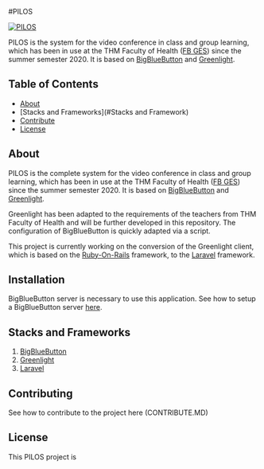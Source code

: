 #PILOS

[![PILOS](https://video.ges.thm.de/img/PILOS.svg)](https://video.ges.thm.de/index.html)

PILOS is the system for the video conference in class and group learning, which has been in use at the THM Faculty of Health ([FB GES](https://www.thm.de/ges/)) since the summer semester 2020.
It is based on [BigBlueButton](https://bigbluebutton.org/) and [Greenlight](https://github.com/bigbluebutton/greenlight).

## Table of Contents 
* [About](#About)
* [Stacks and Frameworks](#Stacks and Framework)
* [Contribute](#Contribute)
* [License](#License)

## About 

PILOS is the complete system for the video conference in class and group learning, which has been in use at the THM Faculty of Health ([FB GES](https://www.thm.de/ges/)) since the summer semester 2020.
It is based on [BigBlueButton](https://bigbluebutton.org/) and [Greenlight](https://github.com/bigbluebutton/greenlight).

Greenlight has been adapted to the requirements of the teachers from THM Faculty of Health and will be further developed in this repository.
The configuration of BigBlueButton is quickly adapted via a script.

This project is currently working on the conversion of the Greenlight client, which is based on the [Ruby-On-Rails](https://rubyonrails.org/) framework, to the [Laravel](https://laravel.com/) framework.

## Installation

BigBlueButton server is necessary to use this application. See how to setup a BigBlueButton server [here](https://docs.bigbluebutton.org/).  

## Stacks and Frameworks

1. [BigBlueButton](https://bigbluebutton.org/)
2. [Greenlight](https://github.com/bigbluebutton/greenlight)
3. [Laravel]((https://laravel.com/))


## Contributing

See how to contribute to the project here (CONTRIBUTE.MD)

## License

This PILOS project is <Insert License Here>
